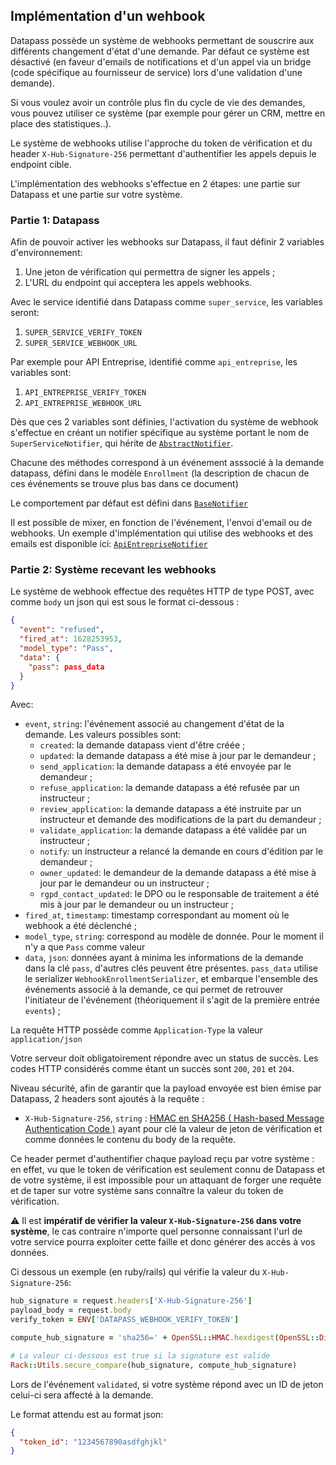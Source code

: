 ## Implémentation d'un wehbook

Datapass possède un système de webhooks permettant de souscrire aux différents
changement d'état d'une demande. Par défaut ce système est désactivé (en faveur
d'emails de notifications et d'un appel via un bridge (code spécifique au
fournisseur de service) lors d'une validation d'une demande).

Si vous voulez avoir un contrôle plus fin du cycle de vie des demandes, vous
pouvez utiliser ce système (par exemple pour gérer un CRM, mettre en place des
statistiques..).

Le système de webhooks utilise l'approche du token de vérification et du header
`X-Hub-Signature-256` permettant d'authentifier les appels depuis le endpoint cible.

L'implémentation des webhooks s'effectue en 2 étapes: une partie sur Datapass et
une partie sur votre système.

### Partie 1: Datapass

Afin de pouvoir activer les webhooks sur Datapass, il faut définir 2 variables
d'environnement:

1. Une jeton de vérification qui permettra de signer les appels ;
2. L'URL du endpoint qui acceptera les appels webhooks.

Avec le service identifié dans Datapass comme `super_service`, les variables
seront:

1. `SUPER_SERVICE_VERIFY_TOKEN`
1. `SUPER_SERVICE_WEBHOOK_URL`

Par exemple pour API Entreprise, identifié comme `api_entreprise`, les variables
sont:

1. `API_ENTREPRISE_VERIFY_TOKEN`
1. `API_ENTREPRISE_WEBHOOK_URL`

Dès que ces 2 variables sont définies, l'activation du système de webhook
s'effectue en créant un notifier spécifique au système portant le nom de
`SuperServiceNotifier`, qui hérite de
[`AbstractNotifier`](./app/notifiers/abstract_notifier.rb).

Chacune des méthodes correspond à un événement asssocié à la demande datapass,
défini dans le modèle `Enrollment` (la description de chacun de ces événements
se trouve plus bas dans ce document)

Le comportement par défaut est défini dans
[`BaseNotifier`](./app/notifiers/base_notifier.rb)

Il est possible de mixer, en fonction de l'événement, l'envoi d'email ou de
webhooks. Un exemple d'implémentation qui utilise des webhooks et des emails
est disponible ici:
[`ApiEntrepriseNotifier`](./app/notifiers/api_entreprise_notifier.rb)

### Partie 2: Système recevant les webhooks

Le système de webhook effectue des requêtes HTTP de type POST, avec comme `body`
un json qui est sous le format ci-dessous :

```json
{
  "event": "refused",
  "fired_at": 1628253953,
  "model_type": "Pass",
  "data": {
    "pass": pass_data
  }
}
```

Avec:

- `event`, `string`: l'événement associé au changement d'état de la demande.
  Les valeurs possibles sont:
  - `created`: la demande datapass vient d'être créée ;
  - `updated`: la demande datapass a été mise à jour par le demandeur ;
  - `send_application`: la demande datapass a été envoyée par le demandeur ;
  - `refuse_application`: la demande datapass a été refusée par un instructeur ;
  - `review_application`: la demande datapass a été instruite par un instructeur et
    demande des modifications de la part du demandeur ;
  - `validate_application`: la demande datapass a été validée par un instructeur ;
  - `notify`: un instructeur a relancé la demande en cours d'édition par le
    demandeur ;
  - `owner_updated`: le demandeur de la demande datapass a été mise à jour
    par le demandeur ou un instructeur ;
  - `rgpd_contact_updated`: le DPO ou le responsable de traitement a été mis à
    jour par le demandeur ou un instructeur ;
- `fired_at`, `timestamp`: timestamp correspondant au moment où le webhook a été
  déclenché ;
- `model_type`, `string`: correspond au modèle de donnée. Pour le moment il n'y
  a que `Pass` comme valeur
- `data`, `json`: données ayant à minima les informations de la demande dans la
  clé `pass`, d'autres clés peuvent être présentes.
  `pass_data` utilise le serializer `WebhookEnrollmentSerializer`, et embarque
  l'ensemble des événements associé à la demande, ce qui permet de retrouver
  l'initiateur de l'événement (théoriquement il s'agit de la première entrée
  `events`) ;

La requête HTTP possède comme `Application-Type` la valeur
`application/json`

Votre serveur doit obligatoirement répondre avec un status de succès. Les codes
HTTP considérés comme étant un succès sont `200`, `201` et `204`.

Niveau sécurité, afin de garantir que la payload envoyée est bien émise par
Datapass, 2 headers sont ajoutés à la requête :

- `X-Hub-Signature-256`, `string` : [HMAC en SHA256 ( Hash-based Message Authentication Code
  )](https://fr.wikipedia.org/wiki/HMAC) ayant pour clé la valeur de jeton de
  vérification et comme données le contenu du body de la requête.

Ce header permet d'authentifier chaque payload reçu par votre
système : en effet, vu que le token de vérification est seulement connu de
Datapass et de votre système, il est impossible pour un attaquant de forger une
requête et de taper sur votre système sans connaître la valeur du token de
vérification.

⚠️ Il est **impératif de vérifier la valeur `X-Hub-Signature-256` dans votre système**, le cas contraire n'importe
quel personne connaissant l'url de votre service pourra exploiter cette faille
et donc générer des accès à vos données.

Ci dessous un exemple (en ruby/rails) qui vérifie la valeur du `X-Hub-Signature-256`:

```ruby
hub_signature = request.headers['X-Hub-Signature-256']
payload_body = request.body
verify_token = ENV['DATAPASS_WEBHOOK_VERIFY_TOKEN']

compute_hub_signature = 'sha256=' + OpenSSL::HMAC.hexdigest(OpenSSL::Digest.new('sha256'), verify_token, payload_body)

# La valeur ci-dessous est true si la signature est valide
Rack::Utils.secure_compare(hub_signature, compute_hub_signature)
```

Lors de l'événement `validated`, si votre système répond avec un ID de jeton
celui-ci sera affecté à la demande.

Le format attendu est au format json:

```json
{
  "token_id": "1234567890asdfghjkl"
}
```
